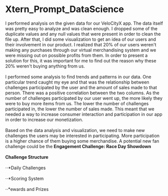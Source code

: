 # Xtern_Prompt_DataScience

  I performed analysis on the given data for our VeloCityX app. The data itself was pretty easy to analyze and was clean enough. I dropped some of the duplicate values and any null values that were present in order to clean the file up. After that, I did some visualization to get an idea of our users and their involvement in our product. I realized that 20% of our users weren't making any purchases through our virtual merchandising system and we were missing out on possible profits from them. In order to present a solution for this, it was important for me to find out the reason why these 20% weren't buying anything from us. <br /> <br />
  I performed some analysis to find trends and patterns in our data. One particular trend caught my eye and that was the relationship between challenges participated by the user and the amount of sales made to that person. There was a positive correlation between the two columns. As the number of challenges participated by our user went up, the more likely they were to buy more items from us. The lower the number of challenges participated in, the lower the number of sales made. This meant that we needed a way to increase consumer interaction and participation in our app in order to increase our monetization. <br /> <br />
  Based on the data analysis and visualization, we need to make new challenges the users may be interested in participating. More participation is a higher chance of them buying some merchandise. A potential new fan challenge could be the **Engagement Challenge: Race Day Showdown** <br /> <br />
  **Challenge Structure** <br /> <br />
  ⋅⋅*Daily Challenges <br /> <br />
⋅⋅*Scoring System <br /> <br />
⋅⋅*ewards and Prizes <br /> <br />
